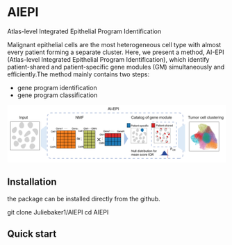 # AIEPI
Atlas-level Integrated Epithelial Program Identification

Malignant epithelial cells are the most heterogeneous cell type with almost every patient forming a separate cluster. Here, we present a method, AI-EPI (Atlas-level Integrated Epithelial Program Identification), which identify patient-shared and patient-specific gene modules (GM) simultaneously and efficiently.The
method mainly contains two steps:

-   gene program identification
-   gene program classification

![workflow.png](inst/workflow.png)

Installation
------------

the package can be installed directly from the github.

git clone Juliebaker1/AIEPI
cd AIEPI

Quick start
-----------
